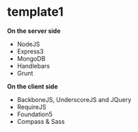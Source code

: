 template1
=========
<strong>On the server side</strong>
<ul>
 <li>NodeJS</li>
 <li>Express3</li>
 <li>MongoDB</li>
 <li>Handlebars</li>
 <li>Grunt</li>
</ul>
<strong>On the client side</strong>
<ul>
 <li>BackboneJS, UnderscoreJS and JQuery</li>
 <li>RequireJS</li>
 <li>Foundation5</li>
 <li>Compass & Sass</li>
</ul>
